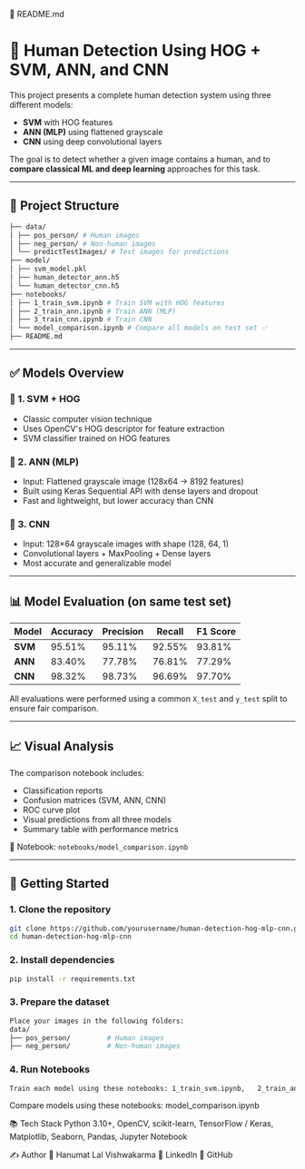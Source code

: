 📄 README.md 

# 🧠 Human Detection Using HOG + SVM, ANN, and CNN

This project presents a complete human detection system using three different models:  
- **SVM** with HOG features  
- **ANN (MLP)** using flattened grayscale  
- **CNN** using deep convolutional layers

The goal is to detect whether a given image contains a human, and to **compare classical ML and deep learning** approaches for this task.

---

## 📁 Project Structure
```bash
├── data/
│ ├── pos_person/ # Human images
│ ├── neg_person/ # Non-human images
│ └── predictTestImages/ # Test images for predictions
├── model/
│ ├── svm_model.pkl
│ ├── human_detector_ann.h5
│ └── human_detector_cnn.h5
├── notebooks/
│ ├── 1_train_svm.ipynb # Train SVM with HOG features
│ ├── 2_train_ann.ipynb # Train ANN (MLP)
│ ├── 3_train_cnn.ipynb # Train CNN
│ └── model_comparison.ipynb # Compare all models on test set ✅
├── README.md
```

---

## ✅ Models Overview

### 🔹 1. SVM + HOG
- Classic computer vision technique
- Uses OpenCV's HOG descriptor for feature extraction
- SVM classifier trained on HOG features

### 🔹 2. ANN (MLP)
- Input: Flattened grayscale image (128x64 → 8192 features)
- Built using Keras Sequential API with dense layers and dropout
- Fast and lightweight, but lower accuracy than CNN

### 🔹 3. CNN
- Input: 128×64 grayscale images with shape (128, 64, 1)
- Convolutional layers + MaxPooling + Dense layers
- Most accurate and generalizable model

---

## 📊 Model Evaluation (on same test set)

| Model | Accuracy | Precision | Recall | F1 Score |
|-------|----------|-----------|--------|----------|
| **SVM** | 95.51% | 95.11% | 92.55% | 93.81% |
| **ANN** | 83.40% | 77.78% | 76.81% | 77.29% |
| **CNN** | 98.32% | 98.73% | 96.69% | 97.70% |

All evaluations were performed using a common `X_test` and `y_test` split to ensure fair comparison.

---

## 📈 Visual Analysis

The comparison notebook includes:
- Classification reports
- Confusion matrices (SVM, ANN, CNN)
- ROC curve plot
- Visual predictions from all three models
- Summary table with performance metrics

📍 Notebook: `notebooks/model_comparison.ipynb`

---

## 🧪 Getting Started

### 1. Clone the repository
```bash
git clone https://github.com/yourusername/human-detection-hog-mlp-cnn.git
cd human-detection-hog-mlp-cnn
```

### 2. Install dependencies
```bash
pip install -r requirements.txt
```

### 3. Prepare the dataset
```bash
Place your images in the following folders:
data/
├── pos_person/         # Human images
├── neg_person/         # Non-human images
```

### 4. Run Notebooks
```bash
Train each model using these notebooks: 1_train_svm.ipynb,   2_train_ann.ipynb,   3_train_cnn.ipynb
```

Compare models using these notebooks: model_comparison.ipynb

📚 Tech Stack
Python 3.10+, OpenCV, scikit-learn, TensorFlow / Keras, Matplotlib, Seaborn, Pandas, Jupyter Notebook

✍️ Author
👤 Hanumat Lal Vishwakarma
📎 LinkedIn
📎 GitHub
